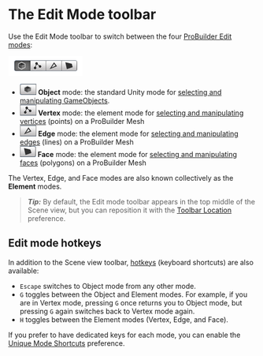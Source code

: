 # The Edit Mode toolbar

Use the Edit Mode toolbar to switch between the four [ProBuilder Edit modes](modes.md):

![The Edit mode toolbar](images/toolbar_editmode.png)

* ![Object edit mode](images/icons/EditModes_Object.png) **Object** mode: the standard Unity mode for [selecting and manipulating GameObjects](object-actions.md).
* ![Vertex edit mode](images/icons/EditModes_Vertex.png) **Vertex** mode: the element mode for [selecting and manipulating vertices](vertex.md) (points) on a ProBuilder Mesh
* ![Edge edit mode](images/icons/EditModes_Edge.png) **Edge** mode: the element mode for [selecting and manipulating edges](edge.md) (lines) on a ProBuilder Mesh
* ![Face edit mode](images/icons/EditModes_Face.png) **Face** mode: the element mode for [selecting and manipulating faces](face.md) (polygons) on a ProBuilder Mesh

The Vertex, Edge, and Face modes are also known collectively as the **Element** modes.

> ***Tip:*** By default, the Edit mode toolbar appears in the top middle of the Scene view, but you can reposition it with the [Toolbar Location](preferences.md#toolbarloc) preference.



## Edit mode hotkeys

In addition to the Scene view toolbar, [hotkeys](hotkeys.md) (keyboard shortcuts) are also available:

- `Escape` switches to Object mode from any other mode.
- `G` toggles between the Object and Element modes. For example, if you are in Vertex mode, pressing `G` once returns you to Object mode, but pressing `G` again switches back to Vertex mode again.
- `H` toggles between the Element modes (Vertex, Edge, and Face).

If you prefer to have dedicated keys for each mode, you can enable the [Unique Mode Shortcuts](hotkeys.md#unique_mode) preference.

